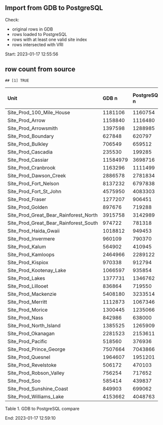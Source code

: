 ## Import from GDB to PostgreSQL

Check:

-   original rows in GDB
-   rows loaded to PostgreSQL
-   rows with at least one valid site index
-   rows intersected with VRI

Start: 2023-01-17 12:55:56

## row count from source

    ## [1] TRUE

<table>
<colgroup>
<col style="width: 37%" />
<col style="width: 8%" />
<col style="width: 12%" />
<col style="width: 18%" />
<col style="width: 13%" />
<col style="width: 7%" />
</colgroup>
<thead>
<tr class="header">
<th style="text-align: left;">Unit</th>
<th style="text-align: left;">GDB n</th>
<th style="text-align: left;">PostgreSQL n</th>
<th style="text-align: left;">Site Index Valid n</th>
<th style="text-align: left;">Intersected n</th>
<th style="text-align: right;">null_si</th>
</tr>
</thead>
<tbody>
<tr class="odd">
<td style="text-align: left;">Site_Prod_100_Mile_House</td>
<td style="text-align: left;">1181106</td>
<td style="text-align: left;">1160754</td>
<td style="text-align: left;">1160754</td>
<td style="text-align: left;">1160754</td>
<td style="text-align: right;">0</td>
</tr>
<tr class="even">
<td style="text-align: left;">Site_Prod_Arrow</td>
<td style="text-align: left;">1158840</td>
<td style="text-align: left;">1116480</td>
<td style="text-align: left;">1116480</td>
<td style="text-align: left;">1116479</td>
<td style="text-align: right;">0</td>
</tr>
<tr class="odd">
<td style="text-align: left;">Site_Prod_Arrowsmith</td>
<td style="text-align: left;">1397598</td>
<td style="text-align: left;">1288985</td>
<td style="text-align: left;">1288985</td>
<td style="text-align: left;">1288985</td>
<td style="text-align: right;">0</td>
</tr>
<tr class="even">
<td style="text-align: left;">Site_Prod_Boundary</td>
<td style="text-align: left;">627848</td>
<td style="text-align: left;">620797</td>
<td style="text-align: left;">620797</td>
<td style="text-align: left;">620797</td>
<td style="text-align: right;">0</td>
</tr>
<tr class="odd">
<td style="text-align: left;">Site_Prod_Bulkley</td>
<td style="text-align: left;">706549</td>
<td style="text-align: left;">659512</td>
<td style="text-align: left;">659512</td>
<td style="text-align: left;">659512</td>
<td style="text-align: right;">0</td>
</tr>
<tr class="even">
<td style="text-align: left;">Site_Prod_Cascadia</td>
<td style="text-align: left;">235530</td>
<td style="text-align: left;">199285</td>
<td style="text-align: left;">199285</td>
<td style="text-align: left;">199285</td>
<td style="text-align: right;">0</td>
</tr>
<tr class="odd">
<td style="text-align: left;">Site_Prod_Cassiar</td>
<td style="text-align: left;">11584979</td>
<td style="text-align: left;">3698716</td>
<td style="text-align: left;">3698716</td>
<td style="text-align: left;">3698715</td>
<td style="text-align: right;">0</td>
</tr>
<tr class="even">
<td style="text-align: left;">Site_Prod_Cranbrook</td>
<td style="text-align: left;">1163296</td>
<td style="text-align: left;">1111499</td>
<td style="text-align: left;">1111499</td>
<td style="text-align: left;">1111498</td>
<td style="text-align: right;">0</td>
</tr>
<tr class="odd">
<td style="text-align: left;">Site_Prod_Dawson_Creek</td>
<td style="text-align: left;">2886578</td>
<td style="text-align: left;">2781834</td>
<td style="text-align: left;">2781834</td>
<td style="text-align: left;">2781833</td>
<td style="text-align: right;">0</td>
</tr>
<tr class="even">
<td style="text-align: left;">Site_Prod_Fort_Nelson</td>
<td style="text-align: left;">8137232</td>
<td style="text-align: left;">6797838</td>
<td style="text-align: left;">6797838</td>
<td style="text-align: left;">6797838</td>
<td style="text-align: right;">0</td>
</tr>
<tr class="odd">
<td style="text-align: left;">Site_Prod_Fort_St_John</td>
<td style="text-align: left;">4575950</td>
<td style="text-align: left;">4083303</td>
<td style="text-align: left;">4083303</td>
<td style="text-align: left;">4083303</td>
<td style="text-align: right;">0</td>
</tr>
<tr class="even">
<td style="text-align: left;">Site_Prod_Fraser</td>
<td style="text-align: left;">1277207</td>
<td style="text-align: left;">906451</td>
<td style="text-align: left;">906451</td>
<td style="text-align: left;">906451</td>
<td style="text-align: right;">0</td>
</tr>
<tr class="odd">
<td style="text-align: left;">Site_Prod_Golden</td>
<td style="text-align: left;">897676</td>
<td style="text-align: left;">719288</td>
<td style="text-align: left;">719288</td>
<td style="text-align: left;">719288</td>
<td style="text-align: right;">0</td>
</tr>
<tr class="even">
<td style="text-align: left;">Site_Prod_Great_Bear_Rainforest_North</td>
<td style="text-align: left;">3915758</td>
<td style="text-align: left;">3142989</td>
<td style="text-align: left;">3142989</td>
<td style="text-align: left;">3142988</td>
<td style="text-align: right;">0</td>
</tr>
<tr class="odd">
<td style="text-align: left;">Site_Prod_Great_Bear_Rainforest_South</td>
<td style="text-align: left;">974722</td>
<td style="text-align: left;">781318</td>
<td style="text-align: left;">781318</td>
<td style="text-align: left;">781318</td>
<td style="text-align: right;">0</td>
</tr>
<tr class="even">
<td style="text-align: left;">Site_Prod_Haida_Gwaii</td>
<td style="text-align: left;">1018812</td>
<td style="text-align: left;">949453</td>
<td style="text-align: left;">949453</td>
<td style="text-align: left;">949453</td>
<td style="text-align: right;">0</td>
</tr>
<tr class="odd">
<td style="text-align: left;">Site_Prod_Invermere</td>
<td style="text-align: left;">960109</td>
<td style="text-align: left;">790370</td>
<td style="text-align: left;">790370</td>
<td style="text-align: left;">790370</td>
<td style="text-align: right;">0</td>
</tr>
<tr class="even">
<td style="text-align: left;">Site_Prod_Kalum</td>
<td style="text-align: left;">564902</td>
<td style="text-align: left;">410945</td>
<td style="text-align: left;">410945</td>
<td style="text-align: left;">410945</td>
<td style="text-align: right;">0</td>
</tr>
<tr class="odd">
<td style="text-align: left;">Site_Prod_Kamloops</td>
<td style="text-align: left;">2464966</td>
<td style="text-align: left;">2289122</td>
<td style="text-align: left;">2289122</td>
<td style="text-align: left;">2289122</td>
<td style="text-align: right;">0</td>
</tr>
<tr class="even">
<td style="text-align: left;">Site_Prod_Kispiox</td>
<td style="text-align: left;">970338</td>
<td style="text-align: left;">912794</td>
<td style="text-align: left;">912794</td>
<td style="text-align: left;">912794</td>
<td style="text-align: right;">0</td>
</tr>
<tr class="odd">
<td style="text-align: left;">Site_Prod_Kootenay_Lake</td>
<td style="text-align: left;">1066597</td>
<td style="text-align: left;">935854</td>
<td style="text-align: left;">935854</td>
<td style="text-align: left;">935854</td>
<td style="text-align: right;">0</td>
</tr>
<tr class="even">
<td style="text-align: left;">Site_Prod_Lakes</td>
<td style="text-align: left;">1377731</td>
<td style="text-align: left;">1346762</td>
<td style="text-align: left;">1346762</td>
<td style="text-align: left;">1346762</td>
<td style="text-align: right;">0</td>
</tr>
<tr class="odd">
<td style="text-align: left;">Site_Prod_Lillooet</td>
<td style="text-align: left;">836864</td>
<td style="text-align: left;">719550</td>
<td style="text-align: left;">719550</td>
<td style="text-align: left;">719550</td>
<td style="text-align: right;">0</td>
</tr>
<tr class="even">
<td style="text-align: left;">Site_Prod_Mackenzie</td>
<td style="text-align: left;">5408180</td>
<td style="text-align: left;">3233514</td>
<td style="text-align: left;">3233514</td>
<td style="text-align: left;">3233514</td>
<td style="text-align: right;">0</td>
</tr>
<tr class="odd">
<td style="text-align: left;">Site_Prod_Merritt</td>
<td style="text-align: left;">1112873</td>
<td style="text-align: left;">1067346</td>
<td style="text-align: left;">1067346</td>
<td style="text-align: left;">1067345</td>
<td style="text-align: right;">0</td>
</tr>
<tr class="even">
<td style="text-align: left;">Site_Prod_Morice</td>
<td style="text-align: left;">1300445</td>
<td style="text-align: left;">1235066</td>
<td style="text-align: left;">1235066</td>
<td style="text-align: left;">1235066</td>
<td style="text-align: right;">0</td>
</tr>
<tr class="odd">
<td style="text-align: left;">Site_Prod_Nass</td>
<td style="text-align: left;">842986</td>
<td style="text-align: left;">638000</td>
<td style="text-align: left;">638000</td>
<td style="text-align: left;">638000</td>
<td style="text-align: right;">0</td>
</tr>
<tr class="even">
<td style="text-align: left;">Site_Prod_North_Island</td>
<td style="text-align: left;">1385525</td>
<td style="text-align: left;">1265909</td>
<td style="text-align: left;">1265909</td>
<td style="text-align: left;">1265909</td>
<td style="text-align: right;">0</td>
</tr>
<tr class="odd">
<td style="text-align: left;">Site_Prod_Okanagan</td>
<td style="text-align: left;">2281523</td>
<td style="text-align: left;">2153611</td>
<td style="text-align: left;">2153611</td>
<td style="text-align: left;">2153611</td>
<td style="text-align: right;">0</td>
</tr>
<tr class="even">
<td style="text-align: left;">Site_Prod_Pacific</td>
<td style="text-align: left;">518560</td>
<td style="text-align: left;">376936</td>
<td style="text-align: left;">376936</td>
<td style="text-align: left;">376936</td>
<td style="text-align: right;">0</td>
</tr>
<tr class="odd">
<td style="text-align: left;">Site_Prod_Prince_George</td>
<td style="text-align: left;">7507664</td>
<td style="text-align: left;">7043866</td>
<td style="text-align: left;">7043866</td>
<td style="text-align: left;">7043866</td>
<td style="text-align: right;">0</td>
</tr>
<tr class="even">
<td style="text-align: left;">Site_Prod_Quesnel</td>
<td style="text-align: left;">1964607</td>
<td style="text-align: left;">1951201</td>
<td style="text-align: left;">1951201</td>
<td style="text-align: left;">1951201</td>
<td style="text-align: right;">0</td>
</tr>
<tr class="odd">
<td style="text-align: left;">Site_Prod_Revelstoke</td>
<td style="text-align: left;">506172</td>
<td style="text-align: left;">470103</td>
<td style="text-align: left;">470103</td>
<td style="text-align: left;">470103</td>
<td style="text-align: right;">0</td>
</tr>
<tr class="even">
<td style="text-align: left;">Site_Prod_Robson_Valley</td>
<td style="text-align: left;">756254</td>
<td style="text-align: left;">717652</td>
<td style="text-align: left;">717652</td>
<td style="text-align: left;">717652</td>
<td style="text-align: right;">0</td>
</tr>
<tr class="odd">
<td style="text-align: left;">Site_Prod_Soo</td>
<td style="text-align: left;">585414</td>
<td style="text-align: left;">439837</td>
<td style="text-align: left;">439837</td>
<td style="text-align: left;">439837</td>
<td style="text-align: right;">0</td>
</tr>
<tr class="even">
<td style="text-align: left;">Site_Prod_Sunshine_Coast</td>
<td style="text-align: left;">849903</td>
<td style="text-align: left;">699062</td>
<td style="text-align: left;">699062</td>
<td style="text-align: left;">699062</td>
<td style="text-align: right;">0</td>
</tr>
<tr class="odd">
<td style="text-align: left;">Site_Prod_Williams_Lake</td>
<td style="text-align: left;">4153662</td>
<td style="text-align: left;">4048763</td>
<td style="text-align: left;">4048763</td>
<td style="text-align: left;">4048763</td>
<td style="text-align: right;">0</td>
</tr>
</tbody>
</table>

Table 1. GDB to PostgreSQL compare

End: 2023-01-17 12:59:10
